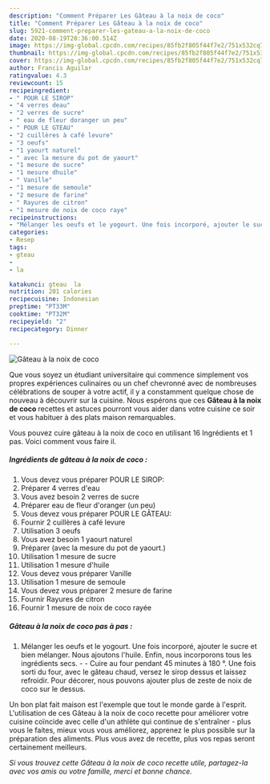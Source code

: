 ```yaml
---
description: "Comment Préparer Les Gâteau à la noix de coco"
title: "Comment Préparer Les Gâteau à la noix de coco"
slug: 5921-comment-preparer-les-gateau-a-la-noix-de-coco
date: 2020-08-19T20:36:00.514Z
image: https://img-global.cpcdn.com/recipes/85fb2f805f44f7e2/751x532cq70/gateau-a-la-noix-de-coco-photo-principale-de-la-recette.jpg
thumbnail: https://img-global.cpcdn.com/recipes/85fb2f805f44f7e2/751x532cq70/gateau-a-la-noix-de-coco-photo-principale-de-la-recette.jpg
cover: https://img-global.cpcdn.com/recipes/85fb2f805f44f7e2/751x532cq70/gateau-a-la-noix-de-coco-photo-principale-de-la-recette.jpg
author: Francis Aguilar
ratingvalue: 4.3
reviewcount: 15
recipeingredient:
- " POUR LE SIROP"
- "4 verres deau"
- "2 verres de sucre"
- " eau de fleur doranger un peu"
- " POUR LE GTEAU"
- "2 cuillères à café levure"
- "3 oeufs"
- "1 yaourt naturel"
- " avec la mesure du pot de yaourt"
- "1 mesure de sucre"
- "1 mesure dhuile"
- " Vanille"
- "1 mesure de semoule"
- "2 mesure de farine"
- " Rayures de citron"
- "1 mesure de noix de coco raye"
recipeinstructions:
- "Mélanger les oeufs et le yogourt. Une fois incorporé, ajouter le sucre et bien mélanger. Nous ajoutons l&#39;huile. Enfin, nous incorporons tous les ingrédients secs.   Cuire au four pendant 45 minutes à 180 °. Une fois sorti du four, avec le gâteau chaud, versez le sirop dessus et laissez refroidir. Pour décorer, nous pouvons ajouter plus de zeste de noix de coco sur le dessus."
categories:
- Resep
tags:
- gteau
- 
- la

katakunci: gteau  la 
nutrition: 201 calories
recipecuisine: Indonesian
preptime: "PT33M"
cooktime: "PT32M"
recipeyield: "2"
recipecategory: Dinner

---
```



![Gâteau à la noix de coco](https://img-global.cpcdn.com/recipes/85fb2f805f44f7e2/751x532cq70/gateau-a-la-noix-de-coco-photo-principale-de-la-recette.jpg)

Que vous soyez un étudiant universitaire qui commence simplement vos propres expériences culinaires ou un chef chevronné avec de nombreuses célébrations de souper à votre actif, il y a constamment quelque chose de nouveau à découvrir sur la cuisine. Nous espérons que ces <strong> Gâteau à la noix de coco </strong> recettes et astuces pourront vous aider dans votre cuisine ce soir et vous habituer à des plats maison remarquables.

<!--inarticleads1-->

Vous pouvez cuire gâteau à la noix de coco en utilisant 16 Ingrédients et 1 pas. Voici comment vous faire il.

##### Ingrédients de gâteau à la noix de coco :

1. Vous devez vous préparer  POUR LE SIROP:
1. Préparer 4 verres d&#39;eau
1. Vous avez besoin 2 verres de sucre
1. Préparer  eau de fleur d&#39;oranger (un peu)
1. Vous devez vous préparer  POUR LE GÂTEAU:
1. Fournir 2 cuillères à café levure
1. Utilisation 3 oeufs
1. Vous avez besoin 1 yaourt naturel
1. Préparer  (avec la mesure du pot de yaourt.)
1. Utilisation 1 mesure de sucre
1. Utilisation 1 mesure d&#39;huile
1. Vous devez vous préparer  Vanille
1. Utilisation 1 mesure de semoule
1. Vous devez vous préparer 2 mesure de farine
1. Fournir  Rayures de citron
1. Fournir 1 mesure de noix de coco rayée




<!--inarticleads2-->

##### Gâteau à la noix de coco pas à pas :

1. Mélanger les oeufs et le yogourt. Une fois incorporé, ajouter le sucre et bien mélanger. Nous ajoutons l&#39;huile. Enfin, nous incorporons tous les ingrédients secs.  -  - Cuire au four pendant 45 minutes à 180 °. Une fois sorti du four, avec le gâteau chaud, versez le sirop dessus et laissez refroidir. Pour décorer, nous pouvons ajouter plus de zeste de noix de coco sur le dessus.




<!--inarticleads1-->

<p>
Un bon plat fait maison est l'exemple que tout le monde garde à l'esprit. L'utilisation de ces Gâteau à la noix de coco recette pour améliorer votre cuisine coïncide avec celle d'un athlète qui continue de s'entraîner - plus vous le faites, mieux vous vous améliorez, apprenez le plus possible sur la préparation des aliments. Plus vous avez de recette, plus vos repas seront certainement meilleurs.
</p>

<p>
<i>Si vous trouvez cette Gâteau à la noix de coco recette utile, partagez-la avec vos amis ou votre famille, merci et bonne chance.</i>
</p>

